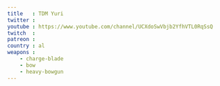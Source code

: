 ```yaml
---
title   : TDM Yuri
twitter :
youtube : https://www.youtube.com/channel/UCXdoSwVbjb2YfhVTL0RqSsQ
twitch  :
patreon :
country : al
weapons :
    - charge-blade
    - bow
    - heavy-bowgun
---
```


